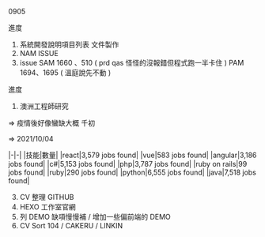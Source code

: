 0905

進度

1. 系統開發說明項目列表 文件製作
2. NAM ISSUE
3. issue SAM 1660 、510 ( prd qas 怪怪的沒報錯但程式跑一半卡住 ) PAM 1694、1695 ( 溫庭說先不動 )

進度

1. 澳洲工程師研究

=> 疫情後好像蠻缺大概 千初

=> 2021/10/04

|-|-|
|技能|數量|
|react|3,579 jobs found|
|vue|583 jobs found|
|angular|3,186 jobs found|
|c#|5,153 jobs found|
|php|3,787 jobs found|
|ruby on rails|99 jobs found|
|ruby|290 jobs found|
|python|6,555 jobs found|
|java|7,518 jobs found|

3. CV 整理 GITHUB 
4. HEXO 工作室官網
5. 列 DEMO 缺項慢慢補 / 增加一些偏前端的 DEMO
6. CV Sort 104 / CAKERU / LINKIN
